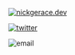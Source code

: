 [![nickgerace.dev](https://img.shields.io/badge/-https://nickgerace.dev-black?style=flat-square&logo=linux)](https://nickgerace.dev)

[![twitter](https://img.shields.io/badge/-%40nickgeracehacks-black?style=flat-square&logo=twitter)](https://twitter.com/nickgeracehacks)

![email](https://img.shields.io/badge/-nickgerace%20'at'%20hey.com-black?style=flat-square&logo=hey)
